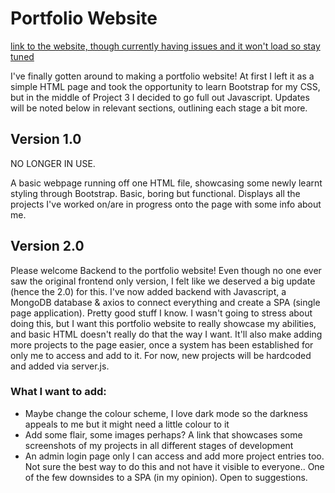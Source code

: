 # Portfolio Website

[link to the website, though currently having issues and it won't load so stay tuned](https://portfolio-bl5z.onrender.com)

I've finally gotten around to making a portfolio website! At first I left it as a simple HTML page and took the opportunity to learn Bootstrap for my CSS, but in the middle of Project 3 I decided to go full out Javascript. Updates will be noted below in relevant sections, outlining each stage a bit more.

## Version 1.0

NO LONGER IN USE.

A basic webpage running off one HTML file, showcasing some newly learnt styling through Bootstrap. Basic, boring but functional. Displays all the projects I've worked on/are in progress onto the page with some info about me.

## Version 2.0

Please welcome Backend to the portfolio website! Even though no one ever saw the original frontend only version, I felt like we deserved a big update (hence the 2.0) for this. I've now added backend with Javascript, a MongoDB database & axios to connect everything and create a SPA (single page application). Pretty good stuff I know. I wasn't going to stress about doing this, but I want this portfolio website to really showcase my abilities, and basic HTML doesn't really do that the way I want. It'll also make adding more projects to the page easier, once a system has been established for only me to access and add to it. For now, new projects will be hardcoded and added via server.js.

### What I want to add:

- Maybe change the colour scheme, I love dark mode so the darkness appeals to me but it might need a little colour to it
- Add some flair, some images perhaps? A link that showcases some screenshots of my projects in all different stages of development
- An admin login page only I can access and add more project entries too. Not sure the best way to do this and not have it visible to everyone.. One of the few downsides to a SPA (in my opinion). Open to suggestions.
